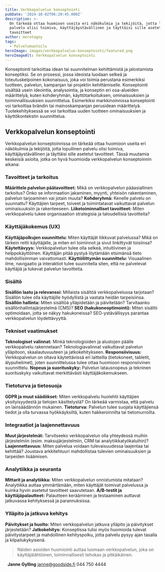 ```yaml
---
title: Verkkopalvelun konseptointi
pubDate: '2024-10-02T06:20:45.000Z'
description: >-
  On tärkeää ottaa huomioon useita eri näkökulmia ja tekijöitä, jotta lopullinen
  palvelu olisi toimiva, käyttäjäystävällinen ja täyttäisi sille asetetut
  tavoitteet
author: moretagoy
tags:
  - Palvelumuotoilu
heroImage: images/verkkopalvelun-konseptointi/featured.png
heroImageAlt: Verkkopalvelun konseptointi
---
```


Konseptointi tarkoittaa idean tai suunnitelman kehittämistä ja jalostamista konseptiksi. Se on prosessi, jossa ideoista luodaan selkeä ja toteutuskelpoinen kokonaisuus, joka voi toimia perustana esimerkiksi tuotteen, palvelun, kampanjan tai projektin kehittämiselle. Konseptointi sisältää usein ideointia, analysointia, ja konseptin eri osa-alueiden määrittelyä, kuten kohderyhmän, käyttötarkoituksen, ominaisuuksien ja toiminnallisuuksien suunnittelua. Esimerkiksi markkinoinnissa konseptointi voi tarkoittaa brändin tai mainoskampanjan perusidean määrittelyä. Tuotekehityksessä se voi tarkoittaa uuden tuotteen ominaisuuksien ja käyttökontekstin suunnittelua.

## Verkkopalvelun konseptointi

Verkkopalvelun konseptoinnissa on tärkeää ottaa huomioon useita eri näkökulmia ja tekijöitä, jotta lopullinen palvelu olisi toimiva, käyttäjäystävällinen ja täyttäisi sille asetetut tavoitteet. Tässä muutamia keskeisiä asioita, jotka on hyvä huomioida verkkopalvelun konseptoinnin aikana:

### **Tavoitteet ja tarkoitus**

**Määrittele palvelun päätavoitteet:** Mikä on verkkopalvelun pääasiallinen tarkoitus? Onko se informaation jakaminen, myynti, yhteisön rakentaminen, palvelun tarjoaminen vai jotain muuta? **Kohderyhmä:** Kenelle palvelu on suunnattu? Käyttäjien tarpeet, toiveet ja toimintatavat vaikuttavat palvelun ominaisuuksiin ja rakenteeseen. **Liiketoiminnalliset tavoitteet:** Miten verkkopalvelu tukee organisaation strategisia ja taloudellisia tavoitteita?

### **Käyttäjäkokemus (UX)**

**Käyttäjäpolkujen suunnittelu:** Miten käyttäjät liikkuvat palvelussa? Mikä on tärkein reitti käyttäjälle, ja miten eri toiminnot ja sivut linkittyvät toisiinsa? **Käytettävyys:** Verkkopalvelun tulee olla selkeä, intuitiivinen ja helppokäyttöinen. Käyttäjän pitää pystyä löytämään etsimänsä tieto mahdollisimman vaivattomasti. **Käyttöliittymän suunnittelu:** Visuaalinen ilme, navigaatio ja interaktiot tulee suunnitella siten, että ne palvelevat käyttäjiä ja tukevat palvelun tavoitteita.

### **Sisältö**

**Sisällön laatu ja relevanssi:** Millaista sisältöä verkkopalvelussa tarjotaan? Sisällön tulee olla käyttäjille hyödyllistä ja vastata heidän tarpeisiinsa. **Sisällön hallinta:** Miten sisältöä ylläpidetään ja päivitetään? Tarvitaanko sisällönhallintajärjestelmä (CMS)? **SEO (hakukoneoptimointi):** Miten sisältö optimoidaan, jotta se näkyy hakukoneissa? SEO-ystävällisyys parantaa verkkopalvelun löydettävyyttä.

### **Tekniset vaatimukset**

**Teknologiset valinnat:** Minkä teknologioiden ja alustojen päälle verkkopalvelu rakennetaan? Teknologiavalinnat vaikuttavat palvelun ylläpitoon, skaalautuvuuteen ja jatkokehitykseen. **Responsiivisuus:** Verkkopalvelun on oltava käytettävissä eri laitteilla (tietokoneet, tabletit, älypuhelimet), joten suunnittelussa tulee ottaa huomioon responsiivinen suunnittelu. **Nopeus ja suorituskyky:** Palvelun latausnopeus ja tekninen suorituskyky vaikuttavat merkittävästi käyttäjäkokemukseen.

### **Tietoturva ja tietosuoja**

**GDPR ja muut säädökset:** Miten verkkopalvelu huolehtii käyttäjien yksityisyydestä ja tietojen käsittelystä? On tärkeää varmistaa, että palvelu on lainsäädännön mukainen. **Tietoturva:** Palvelun tulee suojata käyttäjiensä tiedot ja olla turvassa hyökkäyksiltä, kuten hakkeroinnilta tai tietomurroilta.

### **Integraatiot ja laajennettavuus**

**Muut järjestelmät:** Tarvitseeko verkkopalvelun olla yhteydessä muihin järjestelmiin (esim. maksujärjestelmiin, CRM tai analytiikkatyökaluihin)? **Laajennettavuus:** Miten palvelua voidaan tulevaisuudessa laajentaa tai kehittää? Joustava arkkitehtuuri mahdollistaa tulevien ominaisuuksien ja tarpeiden lisäämisen.

### **Analytiikka ja seuranta**

**Mittarit ja analytiikka:** Miten verkkopalvelun onnistumista mitataan? Analytiikka auttaa ymmärtämään, miten käyttäjät toimivat palvelussa ja kuinka hyvin asetetut tavoitteet saavutetaan. **A/B-testit ja käyttäjäpalautteet:** Palautteen kerääminen ja testaaminen auttavat jatkuvassa kehityksessä ja parannuksissa.

### **Ylläpito ja jatkuva kehitys**

**Päivitykset ja huolto:** Miten verkkopalvelun jatkuva ylläpito ja päivitykset järjestetään? **Jatkokehitys:** Konseptissa tulisi myös huomioida tulevat päivitystarpeet ja mahdollinen kehityspolku, jotta palvelu pysyy ajan tasalla ja kilpailukykyisenä.  

> Näiden asioiden huomiointi auttaa luomaan verkkopalvelun, joka on käyttäjälähtöinen, toiminnallisesti tehokas ja pitkäikäinen.

  **Janne Gylling** janne@goodside.fi 044 750 4444